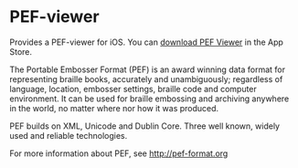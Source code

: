 PEF-viewer
==========

Provides a PEF-viewer for iOS. You can [download PEF Viewer](http://itunes.apple.com/app/pef-viewer/id796152884?mt=8) in the App Store.

The Portable Embosser Format (PEF) is an award winning data format for representing braille books, accurately and unambiguously; regardless of language, location, embosser settings, braille code and computer environment. It can be used for braille embossing and archiving anywhere in the world, no matter where nor how it was produced.

PEF builds on XML, Unicode and Dublin Core. Three well known, widely used and reliable technologies.

For more information about PEF, see http://pef-format.org
